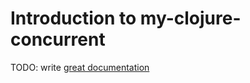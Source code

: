 # Introduction to my-clojure-concurrent

TODO: write [great documentation](http://jacobian.org/writing/what-to-write/)
